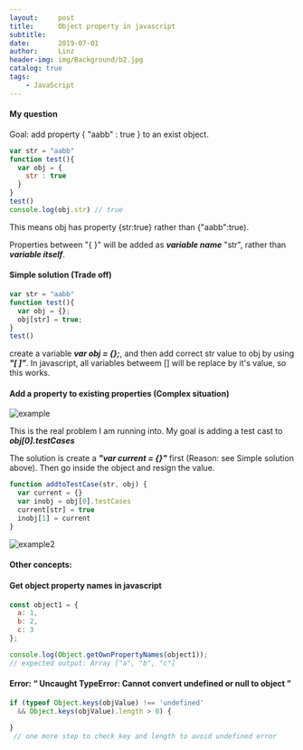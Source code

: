 ```yaml
---
layout:     post
title:      Object property in javascript
subtitle:   
date:       2019-07-01
author:     Linz
header-img: img/Background/b2.jpg
catalog: true
tags:
    - JavaScript
---
```


#### My question
Goal: add property { "aabb" : true } to an exist object. 

```javascript 
var str = "aabb"
function test(){
  var obj = {
    str : true
  }
}
test()
console.log(obj.str) // true 
```
This means obj has property {str:true} rather than {"aabb":true).

 Properties between "{ }" will be added as ***variable name***  "str", rather than ***variable itself***.


#### Simple solution (Trade off)
```javascript 
var str = "aabb"
function test(){
  var obj = {};
  obj[str] = true;
}
test()
```
create a variable ***var obj = {};***, and then add correct str value to obj by using ***"[ ]"***. In javascript, all variables betweem [] will be replace by it's value, so this works. 


#### Add a property to existing properties (Complex situation)

![](https://miro.medium.com/max/552/1*aCCN53g4HRsGa9nZ4ONWaQ.png "example")

This is the real problem I am running into. My goal is adding a test cast to ***obj[0].testCases***

The solution is create a ***"var current = {}"*** first (Reason: see Simple solution above). Then go inside the object and resign the value.
```javascript
function addtoTestCase(str, obj) {
  var current = {}
  var inobj = obj[0].testCases
  current[str] = true
  inobj[1] = current
}
```
![](https://miro.medium.com/max/552/1*nldxdC9Mn7Zgm-TfqxTLJg.png "example2")

#### Other concepts:

#### Get object property names in javascript
```javascript
const object1 = {
  a: 1,
  b: 2,
  c: 3
};

console.log(Object.getOwnPropertyNames(object1));
// expected output: Array ["a", "b", "c"]
```

#### Error:  “ Uncaught TypeError: Cannot convert undefined or null to object ”
```javascript
if (typeof Object.keys(objValue) !== 'undefined'
  && Object.keys(objValue).length > 0) {
    
}
 // one more step to check key and length to avoid undefined error
```